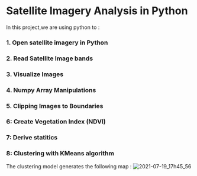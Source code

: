 # Satellite Imagery Analysis in Python

In this project,we are using python to : 

### 1. Open satellite imagery in Python 
### 2. Read Satellite Image bands
### 3. Visualize Images
### 4. Numpy Array Manipulations
### 5. Clipping Images to Boundaries
### 6: Create Vegetation Index (NDVI)
### 7: Derive statitics 
### 8: Clustering with KMeans algorithm
The clustering model generates the following map :
![2021-07-19_17h45_56](https://user-images.githubusercontent.com/62526508/126188673-4e16ec3a-1303-4b12-b3ba-30192c9081f1.png)

